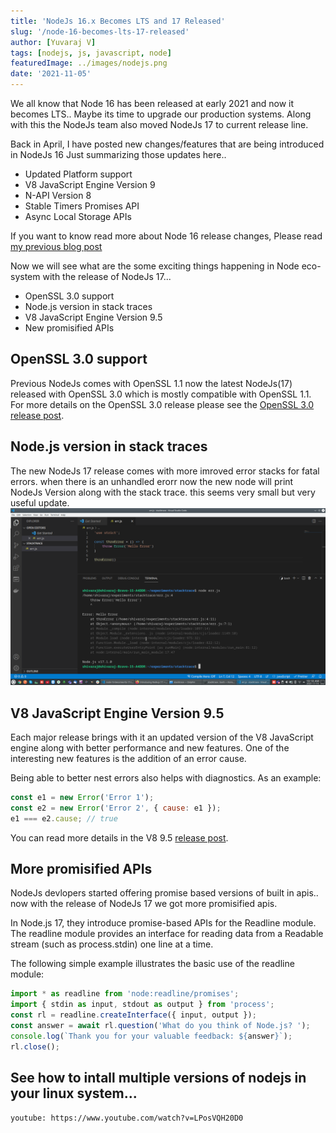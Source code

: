 ```yaml
---
title: 'NodeJs 16.x Becomes LTS and 17 Released'
slug: '/node-16-becomes-lts-17-released'
author: [Yuvaraj V]
tags: [nodejs, js, javascript, node]
featuredImage: ../images/nodejs.png
date: '2021-11-05'
---
```


We all know that Node 16 has been released at early 2021 and now it becomes LTS.. Maybe its time to upgrade our production systems. Along with this the NodeJs team also moved NodeJs 17 to current release line.

Back in April, I have posted new changes/features that are being introduced in NodeJs 16
Just summarizing those updates here..

- Updated Platform support
- V8 JavaScript Engine Version 9
- N-API Version 8
- Stable Timers Promises API
- Async Local Storage APIs

If you want to know read more about Node 16 release changes, Please read [my previous blog post](/blog/nodejs-16-released)

Now we will see what are the some exciting things happening in Node eco-system with the release of NodeJs 17...

- OpenSSL 3.0 support
- Node.js version in stack traces
- V8 JavaScript Engine Version 9.5
- New promisified APIs

## OpenSSL 3.0 support
Previous NodeJs comes with OpenSSL 1.1 now the latest NodeJs(17) released with OpenSSL 3.0 which is mostly compatible with OpenSSL 1.1.
For more details on the OpenSSL 3.0 release please see the [OpenSSL 3.0 release post](https://www.openssl.org/blog/blog/2021/09/07/OpenSSL3.Final/).

## Node.js version in stack traces
The new NodeJs 17 release comes with more imroved error stacks for fatal errors.
when there is an unhandled erorr now the new node will print NodeJs Version along with the stack trace. this seems very small but very useful update.
![Node 17 Error Stack Trace of Fatal error](../images/node-17-error-trace-version-printing.png)


## V8 JavaScript Engine Version 9.5
Each major release brings with it an updated version of the V8 JavaScript engine along with better performance and new features. One of the interesting new features is the addition of an error cause.

Being able to better nest errors also helps with diagnostics. As an example:
```js
const e1 = new Error('Error 1');
const e2 = new Error('Error 2', { cause: e1 });
e1 === e2.cause; // true
```
You can read more details in the V8 9.5 [release post](https://v8.dev/blog/v8-release-95).

## More promisified APIs
NodeJs devlopers started offering promise based versions of built in apis.. now with the release of NodeJs 17 we got more promisified apis.

In Node.js 17, they introduce promise-based APIs for the Readline module. The readline module provides an interface for reading data from a Readable stream (such as process.stdin) one line at a time.

The following simple example illustrates the basic use of the readline module:

```js
import * as readline from 'node:readline/promises';
import { stdin as input, stdout as output } from 'process';
const rl = readline.createInterface({ input, output });
const answer = await rl.question('What do you think of Node.js? ');
console.log(`Thank you for your valuable feedback: ${answer}`);
rl.close();
```

## See how to intall multiple versions of nodejs in your linux system...
`youtube: https://www.youtube.com/watch?v=LPosVQH20D0`
